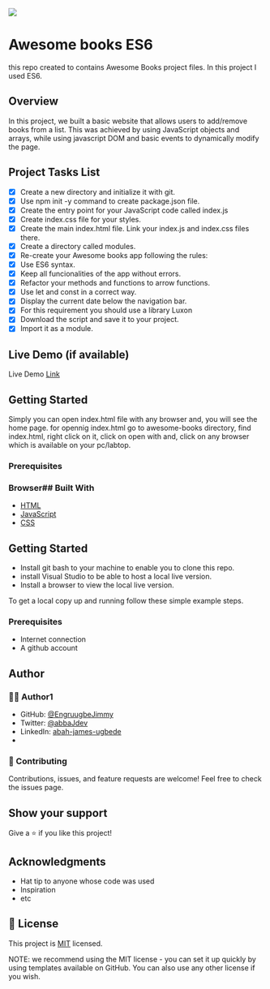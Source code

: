 ![](https://img.shields.io/badge/EngruugbeJimmy-blue)

# Awesome books ES6
this repo created to contains Awesome Books project files. In this project I used ES6.

## Overview

In this project, we built a basic website that allows users to add/remove books from a list. This was achieved by using JavaScript objects and arrays, while using javascript DOM and basic events to dynamically modify the page.

## Project Tasks List

- [x] Create a new directory and initialize it with git.
- [x] Use npm init -y command to create package.json file.
- [x] Create the entry point for your JavaScript code called index.js
- [x] Create index.css file for your styles.
- [x] Create the main index.html file. Link your index.js and index.css files there.
- [x] Create a directory called modules.
- [x] Re-create your Awesome books app following the rules:
- [x] Use ES6 syntax.
- [x] Keep all funcionalities of the app without errors.
- [x] Refactor your methods and functions to arrow functions.
- [x] Use let and const in a correct way.
- [x] Display the current date below the navigation bar.
- [x] For this requirement you should use a library Luxon
- [x] Download the script and save it to your project.
- [x] Import it as a module.

## Live Demo (if available)
Live Demo [Link](#)

## Getting Started
Simply you can open index.html file with any browser and, you will see the home page.
for opennig index.html go to awesome-books directory, find index.html, right click on it, click on open with and, click on any browser which is available on your pc/labtop. 
### Prerequisites
### Browser## Built With

- [HTML](https://developer.mozilla.org/en-US/docs/Web/HTML)
- [JavaScript](https://developer.mozilla.org/en-US/docs/Web/JavaScript)
- [CSS](https://developer.mozilla.org/en-US/docs/Web/CSS)


## Getting Started

- Install git bash to your machine to enable you to clone this repo.
- install Visual Studio to be able to host a local live version.
- Install a browser to view the local live version.

To get a local copy up and running follow these simple example steps.

### Prerequisites

- Internet connection
- A github account



## Author
### 🧑🏻 Author1
- GitHub: [@EngruugbeJimmy](https://github.com/EngruugbeJimmy)
- Twitter: [@abbaJdev](https://twitter.com/abbaJdev)
- LinkedIn: [abah-james-ugbede](https://www.linkedin.com/in/abah-james-ugbede-356982159/)
- 
### 🤝 Contributing
Contributions, issues, and feature requests are welcome!
Feel free to check the issues page.
## Show your support
Give a ⭐️ if you like this project!

## Acknowledgments
- Hat tip to anyone whose code was used
- Inspiration
- etc
## 📝 License

This project is [MIT](https://github.com/git/git-scm.com/blob/main/MIT-LICENSE.txt) licensed.

NOTE: we recommend using the MIT license - you can set it up quickly by using templates available on GitHub. You can also use any other license if you wish.
